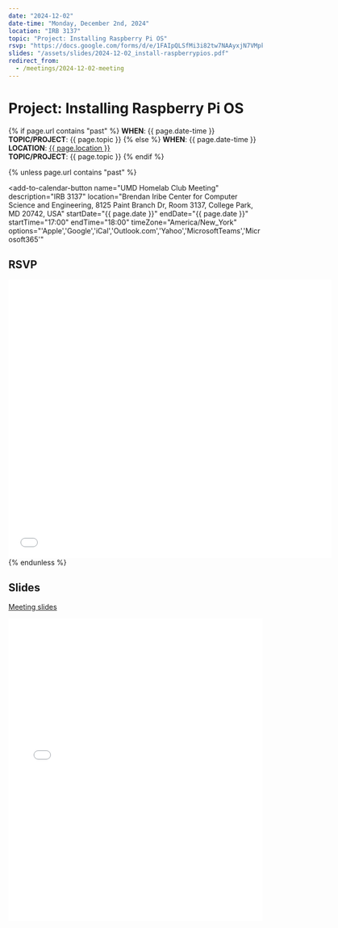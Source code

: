 ```yaml
---
date: "2024-12-02"
date-time: "Monday, December 2nd, 2024"
location: "IRB 3137"
topic: "Project: Installing Raspberry Pi OS"
rsvp: "https://docs.google.com/forms/d/e/1FAIpQLSfMi3i82tw7NAAyxjN7VMpkbVOcawKPqwSeYE9oda-DQnGzRw/viewform?embedded=true"
slides: "/assets/slides/2024-12-02_install-raspberrypios.pdf"
redirect_from:
  - /meetings/2024-12-02-meeting
---
```


# Project: Installing Raspberry Pi OS

{% if page.url contains "past" %}
**WHEN**: {{ page.date-time }}\
**TOPIC/PROJECT**: {{ page.topic }}
{% else %}
**WHEN**: {{ page.date-time }}\
**LOCATION**: <a href="https://iribe.umd.edu/" target="_blank">{{ page.location }}</a>\
**TOPIC/PROJECT**: {{ page.topic }}
{% endif %}

{% unless page.url contains "past" %}

<script src="https://cdn.jsdelivr.net/npm/add-to-calendar-button@2" async defer></script>

<add-to-calendar-button
name="UMD Homelab Club Meeting"
description="IRB 3137"
location="Brendan Iribe Center for Computer Science and Engineering, 8125 Paint Branch Dr, Room 3137, College Park, MD 20742, USA"
startDate="{{ page.date }}"
endDate="{{ page.date }}"
startTime="17:00"
endTime="18:00"
timeZone="America/New_York"
options="'Apple','Google','iCal','Outlook.com','Yahoo','MicrosoftTeams','Microsoft365'"

> </add-to-calendar-button>

## RSVP

<iframe src="{{ page.rsvp }}" width="640" height="551" frameborder="0" marginheight="0" marginwidth="0">Loading…</iframe>
{% endunless %}

## Slides

<a href="{{ page.slides }}">Meeting slides</a>

<iframe src="{{ page.slides }}" width="100%" height="600px" frameborder="0" marginheight="0" marginwidth="0">Loading…</iframe>
